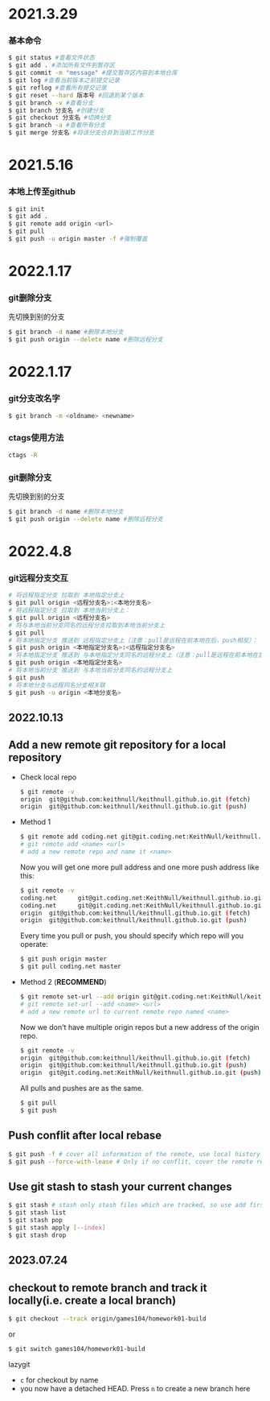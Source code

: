 # 2021.3.29

### 基本命令

```bash
$ git status #查看文件状态
$ git add . #添加所有文件到暂存区
$ git commit -m "message" #提交暂存区内容到本地仓库
$ git log #查看当前版本之前提交记录
$ git reflog #查看所有提交记录
$ git reset --hard 版本号 #回退到某个版本
$ git branch -v #查看分支
$ git branch 分支名 #创建分支
$ git checkout 分支名 #切换分支
$ git branch -a #查看所有分支
$ git merge 分支名 #将该分支合并到当前工作分支
```

# 2021.5.16

### 本地上传至github

```bash
$ git init
$ git add .
$ git remote add origin <url>
$ git pull
$ git push -u origin master -f #强制覆盖
```



# 2022.1.17

### git删除分支

先切换到别的分支
```bash
$ git branch -d name #删除本地分支
$ git push origin --delete name #删除远程分支
```
# 2022.1.17

### git分支改名字
```bash
$ git branch -m <oldname> <newname>
```
### ctags使用方法
```bash
ctags -R
```

### git删除分支
先切换到别的分支
```bash
$ git branch -d name #删除本地分支
$ git push origin --delete name #删除远程分支
```

# 2022.4.8
### git远程分支交互
```bash
# 将远程指定分支 拉取到 本地指定分支上
$ git pull origin <远程分支名>:<本地分支名>
# 将远程指定分支 拉取到 本地当前分支上：
$ git pull origin <远程分支名>
# 将与本地当前分支同名的远程分支拉取到本地当前分支上
$ git pull
# 将本地指定分支 推送到 远程指定分支上（注意：pull是远程在前本地在后，push相反）：
$ git push origin <本地指定分支名>:<远程指定分支名>
# 将本地指定分支 推送到 与本地指定分支同名的远程分支上（注意：pull是远程在前本地在后，push相反）：
$ git push origin <本地指定分支名>
# 将本地当前分支 推送到 与本地当前分支同名的远程分支上
$ git push
# 将本地分支与远程同名分支相关联
$ git push -u origin <本地分支名>
```

2022.10.13
---

## Add a new remote git repository for a local repository

- Check local repo

    ```bash
    $ git remote -v
    origin  git@github.com:keithnull/keithnull.github.io.git (fetch)
    origin  git@github.com:keithnull/keithnull.github.io.git (push)
    ```

- Method 1

    ```bash
    $ git remote add coding.net git@git.coding.net:KeithNull/keithnull.github.io.git
    # git remote add <name> <url>
    # add a new remote repo and name it <name>
    ```

    Now you will get one more pull address and one more push address like this:

    ```bash
    $ git remote -v
    coding.net      git@git.coding.net:KeithNull/keithnull.github.io.git (fetch)
    coding.net      git@git.coding.net:KeithNull/keithnull.github.io.git (push)
    origin  git@github.com:keithnull/keithnull.github.io.git (fetch)
    origin  git@github.com:keithnull/keithnull.github.io.git (push)       
    ```

    Every time you pull or push, you should specify which repo will you operate:

    ```bash
    $ git push origin master
    $ git pull coding.net master
    ```

- Method 2 (**RECOMMEND**)

    ```bash
    $ git remote set-url --add origin git@git.coding.net:KeithNull/keithnull.github.io.git
    # git remote set-url --add <name> <url>
    # add a new remote url to current remote repo named <name>
    ```

    Now we don't have multiple origin repos but a new address of the origin repo.

    ```bash
    $ git remote -v
    origin  git@github.com:keithnull/keithnull.github.io.git (fetch)
    origin  git@github.com:keithnull/keithnull.github.io.git (push)
    origin  git@git.coding.net:KeithNull/keithnull.github.io.git (push)
    ```

    All pulls and pushes are as the same.

    ```bash
    $ git pull
    $ git push
    ```

## Push conflit after local rebase

```bash
$ git push -f # cover all information of the remote, use local history instead
$ git push --force-with-lease # Only if no conflit, cover the remote repo history
```

## Use git stash to stash your current changes

```bash
$ git stash # stash only stash files which are tracked, so use add first
$ git stash list
$ git stash pop 
$ git stash apply [--index]
$ git stash drop
```

2023.07.24
---

## checkout to remote branch and track it locally(i.e. create a local branch)

```bash
$ git checkout --track origin/games104/homework01-build 
```

or 

```bash
$ git switch games104/homework01-build
```

lazygit

- `c` for checkout by name
- you now have a detached HEAD. Press `n` to create a new branch here
